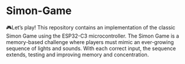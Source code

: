 # Simon-Game
🎮Let’s play! This repository contains an implementation of the classic Simon Game using the ESP32-C3 microcontroller. The Simon Game is a memory-based challenge where players must mimic an ever-growing sequence of lights and sounds. With each correct input, the sequence extends, testing and improving memory and concentration.